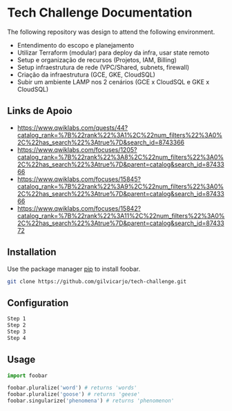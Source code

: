 # Tech Challenge Documentation

The following repository was design to attend the following environment.

* Entendimento do escopo e planejamento
* Utilizar Terraform (modular) para deploy da infra, usar state remoto
* Setup e organização de recursos (Projetos, IAM, Billing)
* Setup infraestrutura de rede (VPC/Shared, subnets, firewall)
* Criação da infraestrutura (GCE, GKE, CloudSQL)
* Subir um ambiente LAMP nos 2 cenários (GCE x CloudSQL e GKE x CloudSQL)

## Links de Apoio

* https://www.qwiklabs.com/quests/44?catalog_rank=%7B%22rank%22%3A1%2C%22num_filters%22%3A0%2C%22has_search%22%3Atrue%7D&search_id=8743366
* https://www.qwiklabs.com/focuses/1205?catalog_rank=%7B%22rank%22%3A8%2C%22num_filters%22%3A0%2C%22has_search%22%3Atrue%7D&parent=catalog&search_id=8743366
* https://www.qwiklabs.com/focuses/15845?catalog_rank=%7B%22rank%22%3A9%2C%22num_filters%22%3A0%2C%22has_search%22%3Atrue%7D&parent=catalog&search_id=8743366
* https://www.qwiklabs.com/focuses/15842?catalog_rank=%7B%22rank%22%3A11%2C%22num_filters%22%3A0%2C%22has_search%22%3Atrue%7D&parent=catalog&search_id=8743372

## Installation

Use the package manager [pip](https://pip.pypa.io/en/stable/) to install foobar.

```bash
git clone https://github.com/gilvicarjo/tech-challenge.git 
```

## Configuration

```bash
Step 1
Step 2
Step 3
Step 4
```

## Usage

```python
import foobar

foobar.pluralize('word') # returns 'words'
foobar.pluralize('goose') # returns 'geese'
foobar.singularize('phenomena') # returns 'phenomenon'
